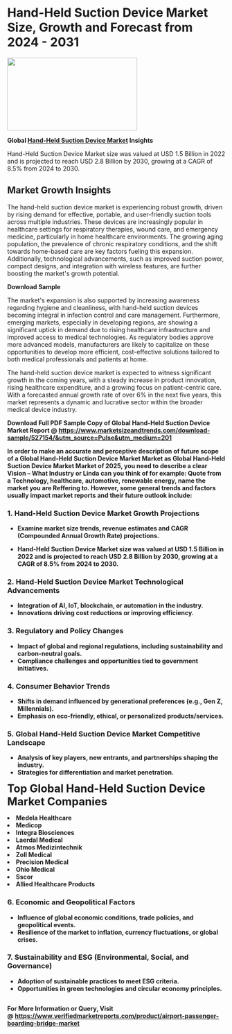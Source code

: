 <H1>Hand-Held Suction Device Market Size, Growth and Forecast from 2024 - 2031</H1><img class="aligncenter size-medium wp-image-584254" src="https://thirdeyenews.in/wp-content/uploads/2024/09/Global-Market-Research-300x168.jpeg" alt="" width="300" height="168" /><p><strong>Global&nbsp;<a href="https://www.marketsizeandtrends.com/download-sample/527154/&amp;utm_source=Pulse&amp;utm_medium=201">Hand-Held Suction Device Market</a> Insights</strong></p><p>Hand-Held Suction Device Market size was valued at USD 1.5 Billion in 2022 and is projected to reach USD 2.8 Billion by 2030, growing at a CAGR of 8.5% from 2024 to 2030.</p><p><h2>Market Growth Insights</h2> <p>The hand-held suction device market is experiencing robust growth, driven by rising demand for effective, portable, and user-friendly suction tools across multiple industries. These devices are increasingly popular in healthcare settings for respiratory therapies, wound care, and emergency medicine, particularly in home healthcare environments. The growing aging population, the prevalence of chronic respiratory conditions, and the shift towards home-based care are key factors fueling this expansion. Additionally, technological advancements, such as improved suction power, compact designs, and integration with wireless features, are further boosting the market's growth potential.</p> <p><strong>Download Sample</strong></p> <p>The market's expansion is also supported by increasing awareness regarding hygiene and cleanliness, with hand-held suction devices becoming integral in infection control and care management. Furthermore, emerging markets, especially in developing regions, are showing a significant uptick in demand due to rising healthcare infrastructure and improved access to medical technologies. As regulatory bodies approve more advanced models, manufacturers are likely to capitalize on these opportunities to develop more efficient, cost-effective solutions tailored to both medical professionals and patients at home.</p> <p>The hand-held suction device market is expected to witness significant growth in the coming years, with a steady increase in product innovation, rising healthcare expenditure, and a growing focus on patient-centric care. With a forecasted annual growth rate of over 6% in the next five years, this market represents a dynamic and lucrative sector within the broader medical device industry.</p> <p><strong></p><p><span class=""><strong>Download Full PDF Sample Copy of Global Hand-Held Suction Device Market Report</strong> @ <a href="https://www.marketsizeandtrends.com/download-sample/527154/&amp;utm_source=Pulse&amp;utm_medium=201" target="_blank">https://www.marketsizeandtrends.com/download-sample/527154/&amp;utm_source=Pulse&amp;utm_medium=201</a></span></p><p>In order to make an accurate and perceptive description of future scope of a Global&nbsp;Hand-Held Suction Device Market Market as Global&nbsp;Hand-Held Suction Device Market Market of 2025, you need to describe a clear Vision &ndash; What Industry or Linda can you think of for example: Quote from a Technology, healthcare, automotive, renewable energy, name the market you are Reffering to. However, some general trends and factors usually impact market reports and their future outlook include:</p><h3>1.&nbsp;<strong>Hand-Held Suction Device Market Growth Projections</strong></h3><ul><li>Examine market size trends, revenue estimates and CAGR (Compounded Annual Growth Rate) projections.</li><li><p>Hand-Held Suction Device Market size was valued at USD 1.5 Billion in 2022 and is projected to reach USD 2.8 Billion by 2030, growing at a CAGR of 8.5% from 2024 to 2030.</p></li></ul><h3>2.&nbsp;<strong>Hand-Held Suction Device Market Technological Advancements</strong></h3><ul><li>Integration of AI, IoT, blockchain, or automation in the industry.</li><li>Innovations driving cost reductions or improving efficiency.</li></ul><h3>3.&nbsp;<strong>Regulatory and Policy Changes</strong></h3><ul><li>Impact of global and regional regulations, including sustainability and carbon-neutral goals.</li><li>Compliance challenges and opportunities tied to government initiatives.</li></ul><h3>4.&nbsp;<strong>Consumer Behavior Trends</strong></h3><ul><li>Shifts in demand influenced by generational preferences (e.g., Gen Z, Millennials).</li><li>Emphasis on eco-friendly, ethical, or personalized products/services.</li></ul><h3>5.&nbsp;<strong>Global Hand-Held Suction Device Market Competitive Landscape</strong></h3><ul><li>Analysis of key players, new entrants, and partnerships shaping the industry.</li><li>Strategies for differentiation and market penetration.</li></ul><p data-pm-slice="1 1 []"><span style="color: inherit; font-family: inherit; font-size: 25px;">Top Global Hand-Held Suction Device Market Companies</span></p><div class="" data-test-id=""><p><li>Medela Healthcare</li><li> Medicop</li><li> Integra Biosciences</li><li> Laerdal Medical</li><li> Atmos Medizintechnik</li><li> Zoll Medical</li><li> Precision Medical</li><li> Ohio Medical</li><li> Sscor</li><li> Allied Healthcare Products</li></p></div><h3>6.&nbsp;<strong>Economic and Geopolitical Factors</strong></h3><ul><li>Influence of global economic conditions, trade policies, and geopolitical events.</li><li>Resilience of the market to inflation, currency fluctuations, or global crises.</li></ul><h3>7.&nbsp;<strong>Sustainability and ESG (Environmental, Social, and Governance)</strong></h3><ul><li>Adoption of sustainable practices to meet ESG criteria.</li><li>Opportunities in green technologies and circular economy principles.</li></ul><h2><strong style="font-size: 14px;">For More Information or Query, Visit @&nbsp;</strong><a style="background-color: #ffffff; font-size: 14px;" href="https://www.marketsizeandtrends.com/report/hand-held-suction-device-market/" target="_blank">https://www.verifiedmarketreports.com/product/airport-passenger-boarding-bridge-market</a></h2>
